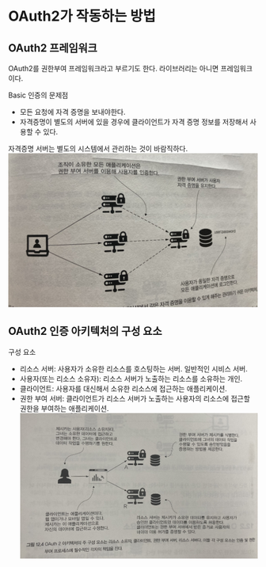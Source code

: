 # OAuth2가 작동하는 방법
## OAuth2 프레임워크
OAuth2를 권한부여 프레임워크라고 부르기도 한다. 라이브러리는 아니면 프레임워크이다. 

Basic 인증의 문제점
- 모든 요청에 자격 증명을 보내야한다. 
- 자격증명이 별도의 서버에 있을 경우에 클라이언트가 자격 증명 정보를 저장해서 사용할 수 있다. 

자격증명 서버는 별도의 시스템에서 관리하는 것이 바람직하다. 
![12-3](/Images/스프링시큐티리인액션/12-3.jpg)

## OAuth2 인증 아키텍처의 구성 요소
구성 요소
- 리소스 서버: 사용자가 소유한 리소스를 호스팅하는 서버. 일반적인 시비스 서버.
- 사용자(또는 리소스 소유자): 리소스 서버가 노출하는 리소스를 소유하는 개인. 
- 클라이언트: 사용자를 대신해서 소유한 리소스에 접근하는 애플리케이션.
- 권한 부여 서버: 클라이언트가 리소스 서버가 노출하는 사용자의 리소스에 접근할 권한을 부여하는 애플리케이션.
![12-4](/Images/스프링시큐티리인액션/12-4.jpg)

